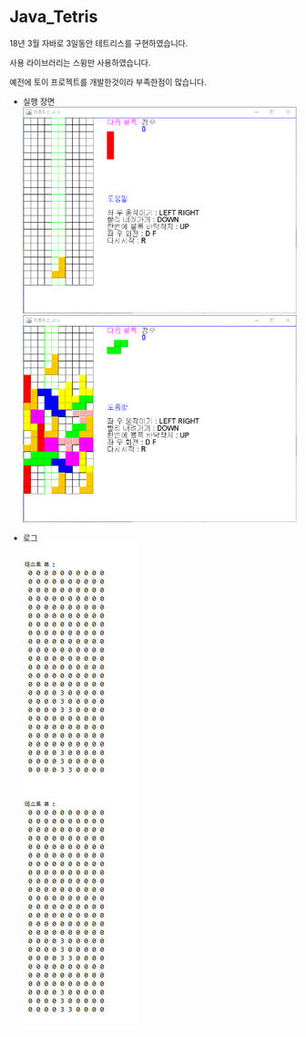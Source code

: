 # Java_Tetris
18년 3월 자바로 3일동안 테트리스를 구현하였습니다.

사용 라이브러리는 스윙만 사용하였습니다.

예전에 토이 프로젝트를 개발한것이라 부족한점이 많습니다.

- 실행 장면
![테트리스1](./doc/img/테트리스1.png)
![테트리스2](./doc/img/테트리스2.png)


- 로그  
![테트리스3](./doc/img/테트리스3.png)
